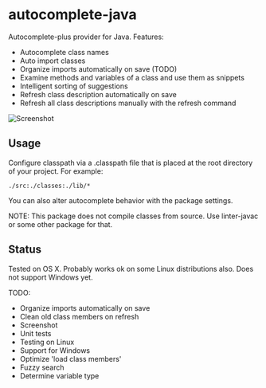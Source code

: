 # autocomplete-java

Autocomplete-plus provider for Java. Features:

* Autocomplete class names
* Auto import classes
* Organize imports automatically on save (TODO)
* Examine methods and variables of a class and use them as snippets
* Intelligent sorting of suggestions
* Refresh class description automatically on save
* Refresh all class descriptions manually with the refresh command

![Screenshot](https://f.cloud.github.com/assets/69169/2290250/c35d867a-a017-11e3-86be-cd7c5bf3ff9b.gif)

## Usage

Configure classpath via a .classpath file that is placed at the root directory of your project. For example:

    ./src:./classes:./lib/*

You can also alter autocomplete behavior with the package settings.

NOTE: This package does not compile classes from source. Use linter-javac or some other package for that.

## Status

Tested on OS X. Probably works ok on some Linux distributions also. Does not support Windows yet.

TODO:
* Organize imports automatically on save
* Clean old class members on refresh
* Screenshot
* Unit tests
* Testing on Linux
* Support for Windows
* Optimize 'load class members'
* Fuzzy search
* Determine variable type
